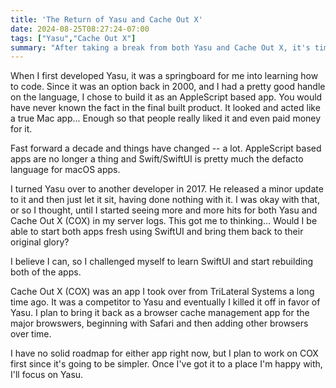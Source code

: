 ```yaml
---
title: 'The Return of Yasu and Cache Out X'
date: 2024-08-25T08:27:24-07:00
tags: ["Yasu","Cache Out X"]
summary: "After taking a break from both Yasu and Cache Out X, it's time to bring them back."
---
```


When I first developed Yasu, it was a springboard for me into learning how to code. Since it was an option back in 2000, and I had a pretty good handle on the language, I chose to build it as an AppleScript based app. You would have never known the fact in the final built product. It looked and acted like a true Mac app... Enough so that people really liked it and even paid money for it.

Fast forward a decade and things have changed -- a lot. AppleScript based apps are no longer a thing and Swift/SwiftUI is pretty much the defacto language for macOS apps.

I turned Yasu over to another developer in 2017. He released a minor update to it and then just let it sit, having done nothing with it. I was okay with that, or so I thought, until I started seeing more and more hits for both Yasu and Cache Out X (COX) in my server logs. This got me to thinking... Would I be able to start both apps fresh using SwiftUI and bring them back to their original glory?

I believe I can, so I challenged myself to learn SwiftUI and start rebuilding both of the apps.

Cache Out X (COX) was an app I took over from TriLateral Systems a long time ago. It was a competitor to Yasu and eventually I killed it off in favor of Yasu. I plan to bring it back as a browser cache management app for the major browswers, beginning with Safari and then adding other browsers over time.

I have no solid roadmap for either app right now, but I plan to work on COX first since it's going to be simpler. Once I've got it to a place I'm happy with, I'll focus on Yasu.